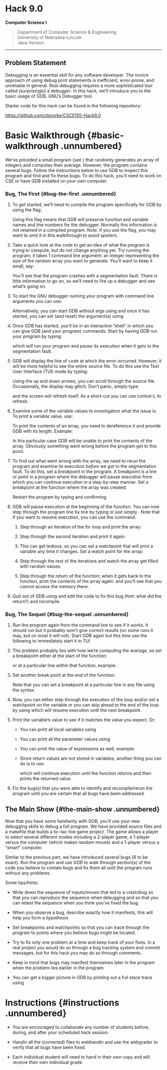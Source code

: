 
# Hack 9.0
**Computer Science I**
> Department of Computer Science & Engineering  
> University of Nebraska–Lincoln  
> Java Version
------------------------------------------------------------------------

## Problem Statement

Debugging is an essential skill for any software developer. The novice
approach of using debug print statements is inefficient, error-prone,
and unreliable in general. Real debugging requires a more sophisticated
tool called (surprisingly) a *debugger*. In this hack, we’ll introduce
you to the basic usage of GDB, GNU’s Debugger tool.

Starter code for this hack can be found in the following repository:

<https://github.com/cbourke/CSCE155-Hack9.0>

Basic Walkthrough {#basic-walkthrough .unnumbered}
=================

We’ve provided a small program (see ) that randomly generates an array
of integers and computes their average. However, the program contains
several bugs. Follow the instructions below to use GDB to inspect this
program and find and fix these bugs. To do this hack, you’ll need to
work on CSE or have GDB installed on your own computer.

### Bug, The First {#bug-the-first .unnumbered}

1.  To get started, we’ll need to compile the program specifically for
    GDB by using the flag:

    Using this flag means that GDB will preserve function and variable
    names and line numbers for the debugger. Normally this information
    is not retained in a compiled program. *Note*: if you use the flag,
    you may want to omit it in this walkthrough to avoid spoilers.

2.  Take a quick look at the code to get an idea of what the program is
    trying to compute, but do not change anything yet. Try running the
    program; it takes 1 command line argument: an integer representing
    the size of the random array you want to generate. You’ll want to
    keep it small, say:

    You’ll see that the program crashes with a segmentation fault. There
    is little information to go on, so we’ll need to fire up a debugger
    and see what’s going on.

3.  To start the GNU debugger running your program with command line
    arguments you can use:

    Alternatively, you can start GDB without args using and once it has
    started, you can set (and reset) the argument(s) using

4.  Once GDB has started, you’ll be in an interactive “shell” in which
    you can give GDB (and your program) commands. Start by having GDB
    run your program by typing:

    which will run your program and *pause* its execution when it gets
    to the segmentation fault.

5.  GDB will display the line of code at which the error occurred.
    However, it will be more helpful to see the entire source file. To
    do this use the Text User Interface (TUI) mode by typing:

    Using the up and down arrows, you can scroll through the source
    file. Occasionally, the display may glitch. Don’t panic, simply
    type:

    and the screen will refresh itself. As a short-cut you can use
    control-L to refresh.

6.  Examine some of the variable values to investigation what the issue
    is. To print a variable value, use:

    To print the contents of an array, you need to dereference it and
    provide GDB with its length. Example:

    In this particular case GDB will be unable to print the contents of
    the array. Obviously something went wrong before the program got to
    this point.

7.  To find out what went wrong with the array, we need to rerun the
    program and examine its execution *before* we got to the
    segmentation fault. To do this, set a *breakpoint* in the program. A
    breakpoint is a line or point in a program where the debugger will
    pause execution from which you can continue execution in a
    step-by-step manner. Set a breakpoint at the function where the
    array was created:

    Restart the program by typing and confirming.

8.  GDB will pause execution at the beginning of the function. You can
    now step through the program line by line by typing or just simply .
    Note that if you want to resume execution, you can use the command.

    1.  Step through an iteration of the for loop and print the array:

    2.  Step through the second iteration and print it again:

    3.  This can get tedious, so you can set a watchpoint that will
        print a variable any time it changes. Set a watch point for the
        array:

    4.  Step through the rest of the iterations and watch the array get
        filled with random values.

    5.  Step through the return of the function; when it gets back to
        the function, print the contents of the array again: and you’ll
        see that you cannot access the memory there.

9.  Quit out of GDB using and edit the code to fix this bug (hint: what
    did the return?) and recompile.

### Bug, The Sequel {#bug-the-sequel .unnumbered}

1.  Run the program again from the command line to see if it works. It
    should run but it probably won’t give correct results (on some runs
    it may, but on most it will not). Start GDB again but this time use
    the following to immediately start it in TUI

2.  The problem probably lies with how we’re computing the average, so
    set a breakpoint either at the start of the function:

    or at a particular line within that function, example:

3.  Set another break point at the end of the function:

    Note that you can set a breakpoint at a particular line in any file
    using the syntax:

4.  Now, you can either step through the execution of the loop and/or
    set a watchpoint on the variable or you can skip ahead to the end of
    the loop by using which will resume execution until the next
    breakpoint.

5.  Print the variable’s value to see if it matches the value you
    expect. Or:

    -   You can print all local variables using

    -   You can print all the parameter values using

    -   You can print the value of expressions as well, example:

    -   Since return values are not stored in variables, another thing
        you can do is to use

        which will continue execution until the function returns and
        then prints the returned value.

6.  Fix the bug(s) that you were able to identify and recompile/rerun
    the program until you are certain that all bugs have been addressed.

The Main Show {#the-main-show .unnumbered}
-------------

Now that you have some familiarity with GDB, you’ll use your new
debugging skills to debug a full program. We have provided source files
and a makefile that builds a tic-tac-toe game project. The game allows a
player to select several different modes including a 2-player game, a
1-player versus the computer (which makes random moves) and a 1-player
versus a “smart” computer.

Similar to the previous part, we have introduced several bugs (6 to be
exact). Run the program and use GDB to walk through section(s) of the
code you believe to contain bugs and fix them all until the program runs
without any problems.

Some tips/hints:

-   Write down the sequence of inputs/moves that led to a crash/bug so
    that you can *reproduce* the sequence when debugging and so that you
    can retest the sequence when you think you’ve fixed the bug.

-   When you observe a bug, describe exactly how it manifests, this will
    help you form a *hypothesis*

-   Set breakpoints and watchpoints so that you can trace through the
    program to points where you believe bugs might be located.

-   Try to fix only one problem at a time and keep track of your fixes.
    In a real project you would do so through a bug tracking system and
    commit messages, but for this hack you may do so through comments.

-   Keep in mind that bugs may manifest themselves later in the program
    when the problem lies earlier in the program.

-   You can get a bigger picture in GDB by printing out a full stack
    trace using

Instructions {#instructions .unnumbered}
============

-   You are encouraged to collaborate any number of students before,
    during, and after your scheduled hack session.

-   Handin all the (corrected) files to webhandin and use the webgrader
    to verify that all bugs have been fixed.

-   Each individual student will need to hand in their own copy and will
    receive their own individual grade.
